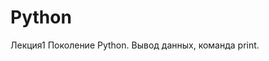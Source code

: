 # Python

Лекция1 
Поколение Python.
Вывод данных, команда print.
<!-- Для вывода данных на экран используется команда print().Внутри круглых скобок пишем что хотим вывести на экран, если это текст то обязательно указываем его внутри кавычек.Кавычки могут быть двойными о одинарными.Только обязательно одинаковые до и после текста.
То что мы пишем в круглых скобках у команды print(), называется АРГУМЕНТАМИ или ПАРАМЕТРАМИ команды.
Команды print() позволяет указывать несколько аргументов, в таком случае их надо отделять запятыми.
Например, следующий код:
print ('Скоро я', 'буду програмировать', 'на языке', 'Python!') выведен текст на экран:
Скоро я буду програмировать на языке Python!
Обратите внимание , в качестве разделителя при выводе данных между аргументами команды используется **СИМВОЛ ПРОБЕЛ**.По умолчанию команда print() добовляет ровно один пробел между всеми своими аргументами.Например, следующая программа:
print ('1','2','4','8','16') выводит числа 1 2 4 8 16. Числа выведены ровно через один пробел. 
При написании кода между аргументами команды print () после запятой мы ставим 1 символ пробел.Это общепринятое соглашение в языке PYTHON.Этот символ не влияет на вывод данных.
**Примечание**
Команда print() записывается только маленькими буквами, другое написание недопустимо, так как в Python строчные и заглавные буквы различны
Каждая последующая команда print() выводит указаный текст с новой строки
Команда print() с пустым списком аргументов просто вставляет новую пустую строку.
Задание 1 
![image](https://user-images.githubusercontent.com/112687453/189638224-56bee31e-6ac6-4910-9d8c-18feb6649a0a.png)
Задание 2
![image](https://user-images.githubusercontent.com/112687453/189638815-6adb4774-737a-4274-845f-bfc09841c4ac.png)
Задание 3
![image](https://user-images.githubusercontent.com/112687453/189639347-7601c266-e67e-4d82-9d20-8530f575f44e.png)
Задание 4
![image](https://user-images.githubusercontent.com/112687453/189639673-a5442379-b9a4-4d38-afc5-eed2f7861aa2.png)
